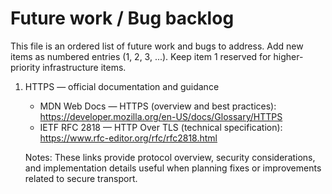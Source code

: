 # Future work / Bug backlog

This file is an ordered list of future work and bugs to address. Add new items as numbered entries (1, 2, 3, ...). Keep item 1 reserved for higher-priority infrastructure items.

1. HTTPS — official documentation and guidance

	- MDN Web Docs — HTTPS (overview and best practices): https://developer.mozilla.org/en-US/docs/Glossary/HTTPS
	- IETF RFC 2818 — HTTP Over TLS (technical specification): https://www.rfc-editor.org/rfc/rfc2818.html

	Notes: These links provide protocol overview, security considerations, and implementation details useful when planning fixes or improvements related to secure transport.